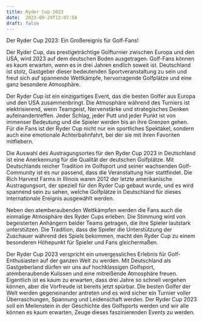```yaml
---
title: Ryder Cup 2023
date:  2023-09-29T12:07:56
draft: false
---
```


Der Ryder Cup 2023: Ein Großereignis für Golf-Fans!

Der Ryder Cup, das prestigeträchtige Golfturnier zwischen Europa und den USA, wird 2023 auf dem deutschen Boden ausgetragen. Golf-Fans können es kaum erwarten, wenn es in drei Jahren endlich soweit ist. Deutschland ist stolz, Gastgeber dieser bedeutenden Sportveranstaltung zu sein und freut sich auf spannende Wettkämpfe, hervorragende Golfplätze und eine ganz besondere Atmosphäre.

Der Ryder Cup ist ein einzigartiges Event, das die besten Golfer aus Europa und den USA zusammenbringt. Die Atmosphäre während des Turniers ist elektrisierend, wenn Teamgeist, Nervenstärke und strategisches Denken aufeinandertreffen. Jeder Schlag, jeder Putt und jeder Punkt ist von immenser Bedeutung und die Spieler werden bis an ihre Grenzen gehen. Für die Fans ist der Ryder Cup nicht nur ein sportliches Spektakel, sondern auch eine emotionale Achterbahnfahrt, bei der sie mit ihren Favoriten mitfiebern.

Die Auswahl des Austragungsortes für den Ryder Cup 2023 in Deutschland ist eine Anerkennung für die Qualität der deutschen Golfplätze. Mit Deutschlands reicher Tradition im Golfsport und seiner wachsenden Golf-Community ist es nur passend, dass die Veranstaltung hier stattfindet. Die Rich Harvest Farms in Illinois waren 2012 der letzte amerikanische Austragungsort, der speziell für den Ryder Cup gebaut wurde, und es wird spannend sein zu sehen, welche Golfplätze in Deutschland für dieses internationale Ereignis ausgewählt werden.

Neben den atemberaubenden Wettkämpfen werden die Fans auch die einmalige Atmosphäre des Ryder Cups erleben. Die Stimmung wird von begeisterten Anhängern beider Teams getragen, die ihre Spieler lautstark unterstützen. Die Tradition, dass die Spieler die Unterstützung der Zuschauer während des Spiels bekommen, macht den Ryder Cup zu einem besonderen Höhepunkt für Spieler und Fans gleichermaßen.

Der Ryder Cup 2023 verspricht ein unvergessliches Erlebnis für Golf-Enthusiasten auf der ganzen Welt zu werden. Mit Deutschland als Gastgeberland dürfen wir uns auf hochklassigen Golfsport, atemberaubende Kulissen und eine mitreißende Atmosphäre freuen. Eigentlich ist es kaum zu erwarten, dass drei Jahre so schnell vergehen können, aber die Vorfreude ist bereits jetzt spürbar. Die besten Golfer der Welt werden gegeneinander antreten und es wird sicher ein Turnier voller Überraschungen, Spannung und Leidenschaft werden. Der Ryder Cup 2023 soll ein Meilenstein in der Geschichte des Golfsports werden und wir alle können es kaum erwarten, Zeuge dieses faszinierenden Events zu werden.